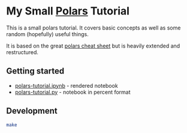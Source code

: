 # My Small [Polars](https://www.pola.rs/) Tutorial

This is a small polars tutorial.
It covers basic concepts as well as some random (hopefully) useful things.

It is based on the great
[polars cheat sheet](https://franzdiebold.github.io/polars-cheat-sheet/Polars_cheat_sheet.pdf)
but is heavily extended and restructured.

## Getting started

- [polars-tutorial.ipynb](polars-tutorial.ipynb) - rendered notebook
- [polars-tutorial.py](polars-tutorial.py) - notebook in percent format

## Development

```bash
make
```
